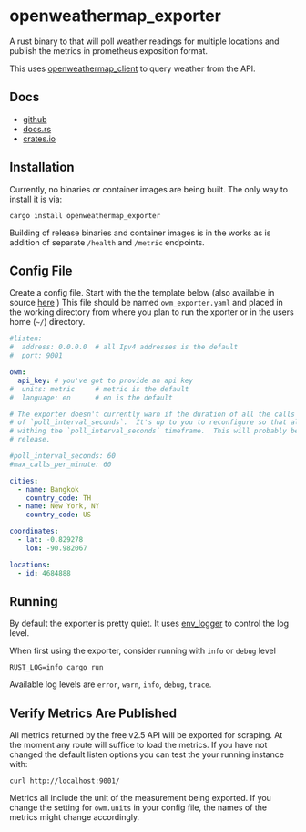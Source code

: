 # openweathermap_exporter

A rust binary to that will poll weather readings for multiple locations and publish the metrics in prometheus exposition format.

This uses [openweathermap_client](https://crates.io/crates/openweathermap_client) to query weather from the API.

## Docs

- [github](https://github.com/evaneaston/openweathermap)
- [docs.rs](https://docs.rs/openweathermap_exporter)
- [crates.io](https://crates.io/crates/openweathermap_exporter)

## Installation

Currently, no binaries or container images are being built. The only way to install it is via:

```
cargo install openweathermap_exporter
```

Building of release binaries and container images is in the works as is addition of separate `/health` and `/metric` endpoints.

## Config File

Create a config file. Start with the the template below (also available in source [here](./owm_exporter-template.yaml) )
This file should be named `owm_exporter.yaml` and placed in the working directory from where you plan to run the xporter or in the users home (`~/`) directory.

```yaml
#listen:
#  address: 0.0.0.0  # all Ipv4 addresses is the default
#  port: 9001

owm:
  api_key: # you've got to provide an api key
#  units: metric     # metric is the default
#  language: en      # en is the default

# The exporter doesn't currently warn if the duration of all the calls exceeds the duration
# of `poll_interval_seconds`.  It's up to you to reconfigure so that all readings can be read
# withing the `poll_interval_seconds` timeframe.  This will probably be updated in a future
# release.

#poll_interval_seconds: 60
#max_calls_per_minute: 60

cities:
  - name: Bangkok
    country_code: TH
  - name: New York, NY
    country_code: US

coordinates:
  - lat: -0.829278
    lon: -90.982067

locations:
  - id: 4684888
```

## Running

By default the exporter is pretty quiet. It uses [env_logger](https://crates.io/crates/env_logger) to control the log level.

When first using the exporter, consider running with `info` or `debug` level

```
RUST_LOG=info cargo run
```

Available log levels are `error`, `warn`, `info`, `debug`, `trace`.

## Verify Metrics Are Published

All metrics returned by the free v2.5 API will be exported for scraping. At the moment any route will suffice to load the metrics. If you have not changed the default listen options you can test the your running instance with:

```
curl http://localhost:9001/
```

Metrics all include the unit of the measurement being exported. If you change the setting for `owm.units` in your config file, the names of the metrics might change accordingly.
